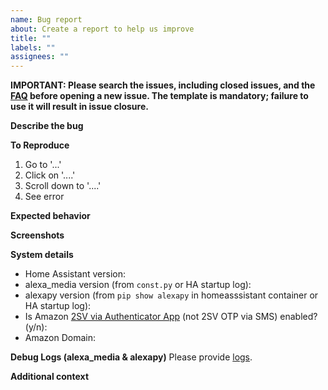 ```yaml
---
name: Bug report
about: Create a report to help us improve
title: ""
labels: ""
assignees: ""
---
```


**IMPORTANT: Please search the issues, including closed issues, and the [FAQ](https://github.com/alandtse/alexa_media_player/wiki/FAQ) before opening a new issue. The template is mandatory; failure to use it will result in issue closure.**

**Describe the bug**

<!---A clear and concise description of what the bug is.-->

**To Reproduce**

<!---Steps to reproduce the behavior:--->

1. Go to '...'
2. Click on '....'
3. Scroll down to '....'
4. See error

**Expected behavior**

<!---A clear and concise description of what you expected to happen.--->

**Screenshots**

<!---If applicable, add screenshots to help explain your problem.--->

**System details**

- Home Assistant version:
- alexa_media version (from `const.py` or HA startup log):
- alexapy version (from `pip show alexapy` in homeasssistant container or HA startup log):
- Is Amazon [2SV via Authenticator App](https://github.com/alandtse/alexa_media_player/wiki/Configuration#enable-two-factor-authentication-for-your-amazon-account) (not 2SV OTP via SMS) enabled? <!---We will not debug login issues if unanswered---> (y/n):
- Amazon Domain:

**Debug Logs (alexa_media & alexapy)**
Please provide [logs](https://github.com/alandtse/alexa_media_player/wiki/FAQ#how-do-i-enable-debug-logging-for-the-component).

**Additional context**

<!---Add any other context about the problem here.--->
